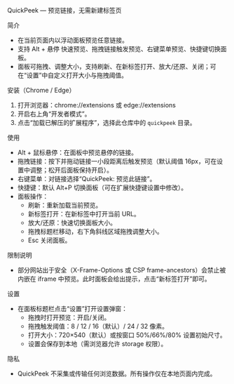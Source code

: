 QuickPeek — 预览链接，无需新建标签页

简介
- 在当前页面内以浮动面板预览任意链接。
- 支持 Alt + 悬停 快速预览、拖拽链接触发预览、右键菜单预览、快捷键切换面板。
- 面板可拖拽、调整大小，支持刷新、在新标签打开、放大/还原、关闭；可在“设置”中自定义打开大小与拖拽阈值。

安装（Chrome / Edge）
1. 打开浏览器：chrome://extensions 或 edge://extensions
2. 开启右上角“开发者模式”。
3. 点击“加载已解压的扩展程序”，选择此仓库中的 `quickpeek` 目录。

使用
- Alt + 鼠标悬停：在面板中预览悬停的链接。
- 拖拽链接：按下并拖动链接一小段距离后触发预览（默认阈值 16px，可在设置中调整；松开后面板保持开启）。
- 右键菜单：对链接选择“QuickPeek: 预览此链接”。
- 快捷键：默认 Alt+P 切换面板（可在扩展快捷键设置中修改）。
- 面板操作：
  - 刷新：重新加载当前预览。
  - 新标签打开：在新标签中打开当前 URL。
  - 放大/还原：快速切换面板大小。
  - 拖拽标题栏移动，右下角斜线区域拖拽调整大小。
  - Esc 关闭面板。

限制说明
- 部分网站出于安全（X-Frame-Options 或 CSP frame-ancestors）会禁止被内嵌在 iframe 中预览。此时面板会给出提示，点击“新标签打开”即可。

设置
- 在面板标题栏点击“设置”打开设置弹窗：
  - 拖拽时打开预览：开启/关闭。
  - 拖拽触发阈值：8 / 12 / 16（默认）/ 24 / 32 像素。
  - 打开大小：720×540（默认）或按窗口 50%/66%/80% 设置初始尺寸。
  - 设置会保存到本地（需浏览器允许 storage 权限）。

隐私
- QuickPeek 不采集或传输任何浏览数据。所有操作仅在本地页面内完成。
